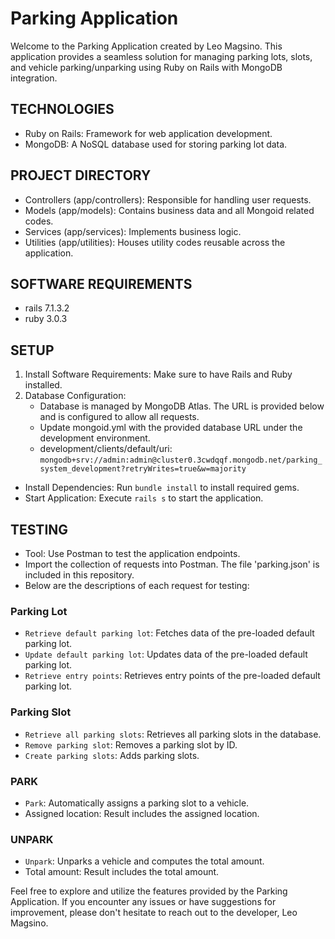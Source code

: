 # Parking Application

Welcome to the Parking Application created by Leo Magsino. This application provides a seamless solution for managing parking lots, slots, and vehicle parking/unparking using Ruby on Rails with MongoDB integration.

## TECHNOLOGIES
* Ruby on Rails: Framework for web application development.
* MongoDB: A NoSQL database used for storing parking lot data.

## PROJECT DIRECTORY
* Controllers (app/controllers): Responsible for handling user requests.
* Models (app/models): Contains business data and all Mongoid related codes.
* Services (app/services): Implements business logic.
* Utilities (app/utilities): Houses utility codes reusable across the application.

## SOFTWARE REQUIREMENTS
* rails 7.1.3.2
* ruby 3.0.3

## SETUP
1. Install Software Requirements: Make sure to have Rails and Ruby installed.
2. Database Configuration:
   * Database is managed by MongoDB Atlas. The URL is provided below and is configured to allow all requests.
   * Update mongoid.yml with the provided database URL under the development environment.
   * development/clients/default/uri: `mongodb+srv://admin:admin@cluster0.3cwdqqf.mongodb.net/parking_system_development?retryWrites=true&w=majority`

* Install Dependencies: Run `bundle install` to install required gems.
* Start Application: Execute `rails s` to start the application.

## TESTING
* Tool: Use Postman to test the application endpoints.
* Import the collection of requests into Postman. The file 'parking.json' is included in this repository.
* Below are the descriptions of each request for testing:

### Parking Lot
* `Retrieve default parking lot`: Fetches data of the pre-loaded default parking lot.
* `Update default parking lot`: Updates data of the pre-loaded default parking lot.
* `Retrieve entry points`: Retrieves entry points of the pre-loaded default parking lot.

### Parking Slot
* `Retrieve all parking slots`: Retrieves all parking slots in the database.
* `Remove parking slot`: Removes a parking slot by ID.
* `Create parking slots`: Adds parking slots.

### PARK
* `Park`: Automatically assigns a parking slot to a vehicle.
* Assigned location: Result includes the assigned location.

### UNPARK
* `Unpark`: Unparks a vehicle and computes the total amount.
* Total amount: Result includes the total amount.

Feel free to explore and utilize the features provided by the Parking Application. If you encounter any issues or have suggestions for improvement, please don't hesitate to reach out to the developer, Leo Magsino.


